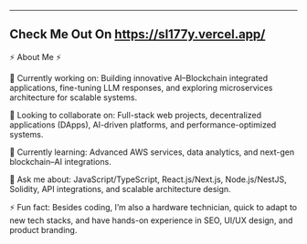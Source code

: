 -------------------------------------------------------------------
Check Me Out On https://sl177y.vercel.app/
-------------------------------------------------------------------

⚡ About Me ⚡

🔭 Currently working on: Building innovative AI–Blockchain integrated applications, fine-tuning LLM responses, and exploring microservices architecture for scalable systems.

👯 Looking to collaborate on: Full-stack web projects, decentralized applications (DApps), AI-driven platforms, and performance-optimized systems.

🌱 Currently learning: Advanced AWS services, data analytics, and next-gen blockchain–AI integrations.

💬 Ask me about: JavaScript/TypeScript, React.js/Next.js, Node.js/NestJS, Solidity, API integrations, and scalable architecture design.

⚡ Fun fact: Besides coding, I’m also a hardware technician, quick to adapt to new tech stacks, and have hands-on experience in SEO, UI/UX design, and product branding.



